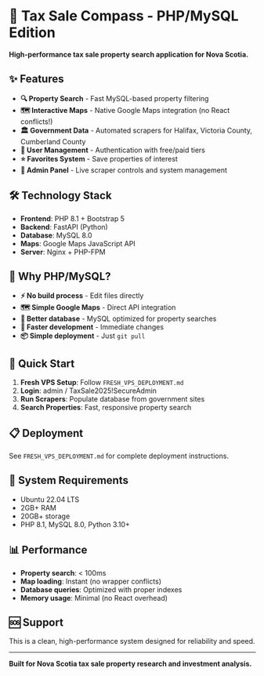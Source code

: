 # 🚀 Tax Sale Compass - PHP/MySQL Edition

**High-performance tax sale property search application for Nova Scotia.**

## ✨ Features

- **🔍 Property Search** - Fast MySQL-based property filtering
- **🗺️ Interactive Maps** - Native Google Maps integration (no React conflicts!)
- **🏛️ Government Data** - Automated scrapers for Halifax, Victoria County, Cumberland County
- **👥 User Management** - Authentication with free/paid tiers
- **⭐ Favorites System** - Save properties of interest
- **🔐 Admin Panel** - Live scraper controls and system management

## 🛠️ Technology Stack

- **Frontend**: PHP 8.1 + Bootstrap 5
- **Backend**: FastAPI (Python)
- **Database**: MySQL 8.0
- **Maps**: Google Maps JavaScript API
- **Server**: Nginx + PHP-FPM

## 🎯 Why PHP/MySQL?

- **⚡ No build process** - Edit files directly
- **🗺️ Simple Google Maps** - Direct API integration
- **💾 Better database** - MySQL optimized for property searches
- **🚀 Faster development** - Immediate changes
- **📦 Simple deployment** - Just `git pull`

## 🚀 Quick Start

1. **Fresh VPS Setup**: Follow `FRESH_VPS_DEPLOYMENT.md`
2. **Login**: admin / TaxSale2025!SecureAdmin
3. **Run Scrapers**: Populate database from government sites
4. **Search Properties**: Fast, responsive property search

## 📋 Deployment

See `FRESH_VPS_DEPLOYMENT.md` for complete deployment instructions.

## 🔧 System Requirements

- Ubuntu 22.04 LTS
- 2GB+ RAM
- 20GB+ storage
- PHP 8.1, MySQL 8.0, Python 3.10+

## 📊 Performance

- **Property search**: < 100ms
- **Map loading**: Instant (no wrapper conflicts)
- **Database queries**: Optimized with proper indexes
- **Memory usage**: Minimal (no React overhead)

## 🆘 Support

This is a clean, high-performance system designed for reliability and speed.

---

**Built for Nova Scotia tax sale property research and investment analysis.**